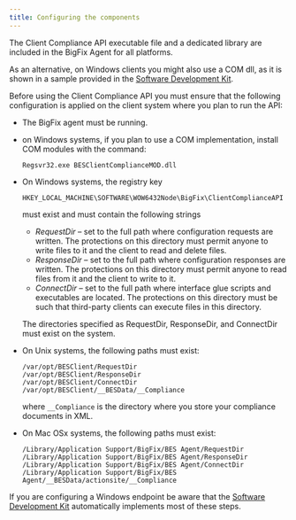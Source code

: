```yaml
---
title: Configuring the components
---
```


The Client Compliance API executable file and a dedicated library are included in the BigFix Agent for all platforms. 

As an alternative, on Windows clients you might also use a COM dll, as it is shown in a sample provided in the [Software Development Kit](./cc_sdk.html). 

Before using the Client Compliance API you must ensure that the following configuration is applied on the client system where you plan to run the API: 

- The BigFix agent must be running.

- on Windows systems, if you plan to use a COM implementation, install COM modules with the command:
	```
	Regsvr32.exe BESClientComplianceMOD.dll
	```

- On Windows systems, the registry key 
    ```
    HKEY_LOCAL_MACHINE\SOFTWARE\WOW6432Node\BigFix\ClientComplianceAPI
    ``` 
  must exist and must contain the following strings
    - *RequestDir* – set to the full path where configuration requests are written. The protections on this directory must permit anyone to write files to it and the client to read and delete files.
    - *ResponseDir* – set to the full path where configuration responses are written. The protections on this directory must permit anyone to read files from it and the client to write to it.
    - *ConnectDir* – set to the full path where interface glue scripts and executables are located. The protections on this directory must be such that third-party clients can execute files in this directory.
  
  The directories specified as RequestDir, ResponseDir, and ConnectDir must exist on the system.
  
- On Unix systems, the following paths must exist:
   ```
   /var/opt/BESClient/RequestDir
   /var/opt/BESClient/ResponseDir
   /var/opt/BESClient/ConnectDir
   /var/opt/BESClient/__BESData/__Compliance
   ```
   
   where ```__Compliance``` is the directory where you store your compliance documents in XML.
   
- On Mac OSx systems, the following paths must exist:
   ```
   /Library/Application Support/BigFix/BES Agent/RequestDir
   /Library/Application Support/BigFix/BES Agent/ResponseDir
   /Library/Application Support/BigFix/BES Agent/ConnectDir
   /Library/Application Support/BigFix/BES Agent/__BESData/actionsite/__Compliance
   ```
   
If you are configuring a Windows endpoint be aware that the [Software Development Kit](./cc_sdk.html) automatically implements most of these steps.
